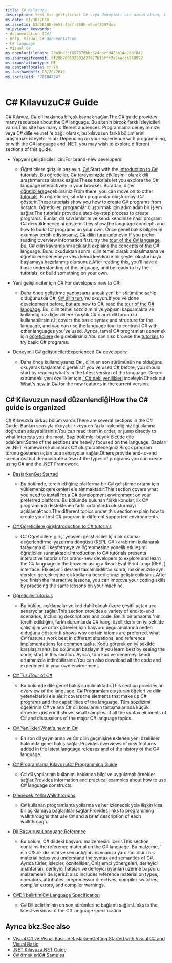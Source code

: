 ```yaml
---
title: C# Kılavuzu
description: Yeni bir geliştirici C# veya deneyimli bir uzman olsun, kılavuzun hakkında C#kapsamlı bilgi edinmenize nasıl yardımcı olabileceğini öğrenin.
ms.date: 01/30/2018
ms.assetid: 52db8280-0e53-40cf-858b-e8eef3997dea
helpviewer_keywords:
- documentation [C#]
- Help, Visual C# documentation
- C# language
- Visual C#
ms.openlocfilehash: 78a9bd2cf657376bbc324cdefd423b14a283f842
ms.sourcegitcommit: 6f28b709592503d27077b16fff2e2eacca569992
ms.translationtype: MT
ms.contentlocale: tr-TR
ms.lasthandoff: 08/28/2019
ms.locfileid: "70104724"
---
```

# <a name="c-guide"></a><span data-ttu-id="48715-103">C# Kılavuzu</span><span class="sxs-lookup"><span data-stu-id="48715-103">C# Guide</span></span>

<span data-ttu-id="48715-104">C# Kılavuz, C# dil hakkında birçok kaynak sağlar.</span><span class="sxs-lookup"><span data-stu-id="48715-104">The C# guide provides many resources about the C# language.</span></span> <span data-ttu-id="48715-105">Bu sitenin birçok farklı izleyicileri vardır.</span><span class="sxs-lookup"><span data-stu-id="48715-105">This site has many different audiences.</span></span> <span data-ttu-id="48715-106">Programlama deneyiminize veya C# dille ve .net 'e bağlı olarak, bu kılavuzun farklı bölümlerini araştırmak isteyebilirsiniz.</span><span class="sxs-lookup"><span data-stu-id="48715-106">Depending on your experience with programming, or with the C# language and .NET, you may wish to explore different sections of this guide.</span></span>

- <span data-ttu-id="48715-107">Yepyeni geliştiriciler için:</span><span class="sxs-lookup"><span data-stu-id="48715-107">For brand-new developers:</span></span>
  - <span data-ttu-id="48715-108">Öğreticilere giriş ile başlayın. [ C# ](tutorials/intro-to-csharp/index.md)</span><span class="sxs-lookup"><span data-stu-id="48715-108">Start with the [Introduction to C# tutorials](tutorials/intro-to-csharp/index.md).</span></span> <span data-ttu-id="48715-109">Bu öğreticiler, C# tarayıcınızda etkileşimli olarak dili araştırmanıza olanak sağlar.</span><span class="sxs-lookup"><span data-stu-id="48715-109">These tutorials let you explore the C# language interactively in your browser.</span></span> <span data-ttu-id="48715-110">Buradan, diğer [öğreticilere](tutorials/index.md)geçebilirsiniz.</span><span class="sxs-lookup"><span data-stu-id="48715-110">From there, you can move on to other [tutorials](tutorials/index.md).</span></span> <span data-ttu-id="48715-111">Bu öğreticiler, sıfırdan programlar oluşturmayı C# gösterir.</span><span class="sxs-lookup"><span data-stu-id="48715-111">These tutorials show you how to create C# programs from scratch.</span></span> <span data-ttu-id="48715-112">Öğreticiler, programlar oluşturmak için adım adım bir işlem sağlar.</span><span class="sxs-lookup"><span data-stu-id="48715-112">The tutorials provide a step-by-step process to create programs.</span></span> <span data-ttu-id="48715-113">Bunlar, dil kavramlarını ve kendi kendinize nasıl program C# deryükleneceğini gösterir.</span><span class="sxs-lookup"><span data-stu-id="48715-113">They show the language concepts and how to build C# programs on your own.</span></span> <span data-ttu-id="48715-114">Önce genel bakış bilgilerini okumayı tercih ediyorsanız, [ C# dilin turunu](tour-of-csharp/index.md)deneyin.</span><span class="sxs-lookup"><span data-stu-id="48715-114">If you prefer reading overview information first, try the [tour of the C# language](tour-of-csharp/index.md).</span></span> <span data-ttu-id="48715-115">Bu, C# dilin kavramlarını açıklar.</span><span class="sxs-lookup"><span data-stu-id="48715-115">It explains the concepts of the C# language.</span></span> <span data-ttu-id="48715-116">Bunu okuduktan sonra, dilin temel olarak anlaşılmasına ve öğreticilere denemeye veya kendi kendinize bir şeyler oluşturmaya başlamaya hazırlanmış olursunuz.</span><span class="sxs-lookup"><span data-stu-id="48715-116">After reading this, you'll have a basic understanding of the language, and be ready to try the tutorials, or build something on your own.</span></span>

- <span data-ttu-id="48715-117">Yeni geliştiriciler için C#:</span><span class="sxs-lookup"><span data-stu-id="48715-117">For developers new to C#:</span></span>
  - <span data-ttu-id="48715-118">Daha önce geliştirme yaptıysanız ancak yeni bir sürümüne sahip olduğunuzda C#, [ C# dilin turu](tour-of-csharp/index.md)'nu okuyun.</span><span class="sxs-lookup"><span data-stu-id="48715-118">If you've done development before, but are new to C#, read the [tour of the C# language](tour-of-csharp/index.md).</span></span> <span data-ttu-id="48715-119">Bu, dilin temel sözdizimini ve yapısını kapsamakta ve kullandığınız diğer dillere karşılık C# olarak dil turunuzu kullanabilirsiniz.</span><span class="sxs-lookup"><span data-stu-id="48715-119">It covers the basic syntax and structure for the language, and you can use the language tour to contrast C# with other languages you've used.</span></span> <span data-ttu-id="48715-120">Ayrıca, temel C# programları denemek için [öğreticilere](tutorials/index.md) de gidebilirsiniz.</span><span class="sxs-lookup"><span data-stu-id="48715-120">You can also browse the [tutorials](tutorials/index.md) to try basic C# programs.</span></span>

- <span data-ttu-id="48715-121">Deneyimli C# geliştiriciler:</span><span class="sxs-lookup"><span data-stu-id="48715-121">Experienced C# developers:</span></span>
  - <span data-ttu-id="48715-122">Daha önce kullandıysanız C# , dilin en son sürümünün ne olduğunu okuyarak başlamanız gerekir.</span><span class="sxs-lookup"><span data-stu-id="48715-122">If you've used C# before, you should start by reading what's in the latest version of the language.</span></span> <span data-ttu-id="48715-123">Geçerli sürümdeki yeni özellikler için [' C# deki yenilikleri](whats-new/index.md) inceleyin.</span><span class="sxs-lookup"><span data-stu-id="48715-123">Check out [What's new in C#](whats-new/index.md) for the new features in the current version.</span></span>

## <a name="how-the-c-guide-is-organized"></a><span data-ttu-id="48715-124">C# Kılavuzun nasıl düzenlendiği</span><span class="sxs-lookup"><span data-stu-id="48715-124">How the C# guide is organized</span></span>

<span data-ttu-id="48715-125">C# Kılavuzda birkaç bölüm vardır.</span><span class="sxs-lookup"><span data-stu-id="48715-125">There are several sections in the C# Guide.</span></span> <span data-ttu-id="48715-126">Bunları sırasıyla okuyabilir veya en fazla ilgilendiğiniz ilgi alanına doğrudan atlayabilirsiniz.</span><span class="sxs-lookup"><span data-stu-id="48715-126">You can read them in order, or jump directly to what interests you the most.</span></span> <span data-ttu-id="48715-127">Bazı bölümler büyük ölçüde dile odaklanır.</span><span class="sxs-lookup"><span data-stu-id="48715-127">Some of the sections are heavily focused on the language.</span></span> <span data-ttu-id="48715-128">Bazıları ve .NET Framework kullanarak C# oluşturabileceğiniz Birçok program türünü gösteren uçtan uca senaryolar sağlar.</span><span class="sxs-lookup"><span data-stu-id="48715-128">Others provide end-to-end scenarios that demonstrate a few of the types of programs you can create using C# and the .NET Framework.</span></span>

- [<span data-ttu-id="48715-129">Başlarken</span><span class="sxs-lookup"><span data-stu-id="48715-129">Get Started</span></span>](getting-started/index.md)
  - <span data-ttu-id="48715-130">Bu bölümde, tercih ettiğiniz platforma bir C# geliştirme ortamı için yüklemeniz gerekenleri ele alınmaktadır.</span><span class="sxs-lookup"><span data-stu-id="48715-130">This section covers what you need to install for a C# development environment on your preferred platform.</span></span> <span data-ttu-id="48715-131">Bu bölümde bulunan farklı konular, ilk C# programınızı desteklenen farklı ortamlarda oluşturmayı açıklamaktadır.</span><span class="sxs-lookup"><span data-stu-id="48715-131">The different topics under this section explain how to create your first C# program in different supported environments.</span></span>

- [<span data-ttu-id="48715-132">C# Öğreticilere giriş</span><span class="sxs-lookup"><span data-stu-id="48715-132">Introduction to C# tutorials</span></span>](tutorials/intro-to-csharp/index.md)
  - <span data-ttu-id="48715-133">C# Öğreticilere giriş, yepyeni geliştiriciler Için bir okuma-değerlendirme-yazdırma döngüsü (REPL C# ) arabirimi kullanarak tarayıcıda dili keşfetmeye ve öğrenmesine yönelik etkileşimli öğreticiler sunmaktadır.</span><span class="sxs-lookup"><span data-stu-id="48715-133">Introduction to C# tutorials presents interactive tutorials for brand-new developers to explore and learn the C# language in the browser using a Read-Eval-Print Loop (REPL) interface.</span></span> <span data-ttu-id="48715-134">Etkileşimli dersleri tamamladıktan sonra, makinenizde aynı dersleri gerçekleştirerek kodlama becerilerinizi geliştirebilirsiniz.</span><span class="sxs-lookup"><span data-stu-id="48715-134">After you finish the interactive lessons, you can improve your coding skills by practicing the same lessons on your machine.</span></span>

- [<span data-ttu-id="48715-135">Öğreticiler</span><span class="sxs-lookup"><span data-stu-id="48715-135">Tutorials</span></span>](tutorials/index.md)
  - <span data-ttu-id="48715-136">Bu bölüm, açıklamalar ve kod dahil olmak üzere çeşitli uçtan uca senaryolar sağlar.</span><span class="sxs-lookup"><span data-stu-id="48715-136">This section provides a variety of end-to-end scenarios, including descriptions and code.</span></span> <span data-ttu-id="48715-137">Belirli bir amaoms 'nin tercih edildiğini, farklı durumlarda C# hangi özelliklerin en iyi şekilde çalıştığını ve ortak görevler için başvuru uygulamalarına neden olduğunu gösterir.</span><span class="sxs-lookup"><span data-stu-id="48715-137">It shows why certain idioms are preferred, what C# features work best in different situations, and reference implementations for common tasks.</span></span> <span data-ttu-id="48715-138">Kodu görerek en iyi şekilde karşılaşırsanız, bu bölümden başlayın.</span><span class="sxs-lookup"><span data-stu-id="48715-138">If you learn best by seeing the code, start in this section.</span></span> <span data-ttu-id="48715-139">Ayrıca, tüm kod ve denemeyi kendi ortamınızda indirebilirsiniz.</span><span class="sxs-lookup"><span data-stu-id="48715-139">You can also download all the code and experiment in your own environment.</span></span>

- [<span data-ttu-id="48715-140">C# Turu</span><span class="sxs-lookup"><span data-stu-id="48715-140">Tour of C#</span></span>](tour-of-csharp/index.md)
  - <span data-ttu-id="48715-141">Bu bölümde dile genel bakış sunulmaktadır.</span><span class="sxs-lookup"><span data-stu-id="48715-141">This section provides an overview of the language.</span></span> <span data-ttu-id="48715-142">C# Programları oluşturan öğeleri ve dilin yeteneklerini ele alır.</span><span class="sxs-lookup"><span data-stu-id="48715-142">It covers the elements that make up C# programs and the capabilities of the language.</span></span> <span data-ttu-id="48715-143">Tüm sözdizimi öğelerinin C# ve ana C# dil konularının tartışmalarında küçük örnekler gösterir.</span><span class="sxs-lookup"><span data-stu-id="48715-143">It shows small samples of all the syntax elements of C# and discussions of the major C# language topics.</span></span>

- [<span data-ttu-id="48715-144">C# Yenilikleri</span><span class="sxs-lookup"><span data-stu-id="48715-144">What's new in C#</span></span>](whats-new/index.md)
  - <span data-ttu-id="48715-145">En son dil yayınlarına ve C# dilin geçmişine eklenen yeni özellikler hakkında genel bakış sağlar.</span><span class="sxs-lookup"><span data-stu-id="48715-145">Provides overviews of new features added in the latest language releases and of the history of the C# language.</span></span>

<!--
- [.NET Compiler Platform SDK](roslyn-sdk/index.md)
  - The .NET Compiler Platform SDK enables you to write components that analyze code, and suggest or make improvements to that code. In this section, you'll learn how the APIs are organized, and how you can create code that enables rules and practices for your team. You'll also see samples, end-to-end scenarios, and links to other libraries with more examples using these APIs.
-->

- [<span data-ttu-id="48715-146">C# Programlama Kılavuzu</span><span class="sxs-lookup"><span data-stu-id="48715-146">C# Programming Guide</span></span>](./programming-guide/index.md)
  - <span data-ttu-id="48715-147">C# dil yapılarının kullanımı hakkında bilgi ve uygulamalı örnekler sağlar.</span><span class="sxs-lookup"><span data-stu-id="48715-147">Provides information and practical examples about how to use C# language constructs.</span></span>

- [<span data-ttu-id="48715-148">İzlenecek Yollar</span><span class="sxs-lookup"><span data-stu-id="48715-148">Walkthroughs</span></span>](./walkthroughs.md)
  - <span data-ttu-id="48715-149">C# kullanan programlama yollarına ve her izlenecek yola ilişkin kısa bir açıklamaya bağlantılar sağlar.</span><span class="sxs-lookup"><span data-stu-id="48715-149">Provides links to programming walkthroughs that use C# and a brief description of each walkthrough.</span></span>

- [<span data-ttu-id="48715-150">Dil Başvurusu</span><span class="sxs-lookup"><span data-stu-id="48715-150">Language Reference</span></span>](language-reference/index.md)
  - <span data-ttu-id="48715-151">Bu bölüm, C# dildeki başvuru malzemesini içerir.</span><span class="sxs-lookup"><span data-stu-id="48715-151">This section contains the reference material on the C# language.</span></span> <span data-ttu-id="48715-152">Bu malzeme, ' nin C#söz dizimini ve semantiğini anlamanıza yardımcı olur.</span><span class="sxs-lookup"><span data-stu-id="48715-152">This material helps you understand the syntax and semantics of C#.</span></span> <span data-ttu-id="48715-153">Ayrıca türler, işleçler, öznitelikler, Önişlemci yönergeleri, derleyici anahtarları, derleyici hataları ve derleyici uyarıları üzerine başvuru malzemeleri de içerir.</span><span class="sxs-lookup"><span data-stu-id="48715-153">It also includes reference material on types, operators, attributes, preprocessor directives, compiler switches, compiler errors, and compiler warnings.</span></span>

- [<span data-ttu-id="48715-154">C#Dil belirtimi</span><span class="sxs-lookup"><span data-stu-id="48715-154">C# Language Specification</span></span>](./language-reference/language-specification/index.md)
  - <span data-ttu-id="48715-155">C# Dil belirtiminin en son sürümlerine bağlantı sağlar.</span><span class="sxs-lookup"><span data-stu-id="48715-155">Links to the latest versions of the C# language specification.</span></span>

## <a name="see-also"></a><span data-ttu-id="48715-156">Ayrıca bkz.</span><span class="sxs-lookup"><span data-stu-id="48715-156">See also</span></span>

- [<span data-ttu-id="48715-157">Visual C# ve Visual Basic'e Başlarken</span><span class="sxs-lookup"><span data-stu-id="48715-157">Getting Started with Visual C# and Visual Basic</span></span>](/visualstudio/ide/getting-started-with-visual-csharp-and-visual-basic)
- [<span data-ttu-id="48715-158">.NET Kılavuzu</span><span class="sxs-lookup"><span data-stu-id="48715-158">.NET Guide</span></span>](../standard/index.md)
- [<span data-ttu-id="48715-159">C# örnekleri</span><span class="sxs-lookup"><span data-stu-id="48715-159">C# Samples</span></span>](https://code.msdn.microsoft.com/site/search?f%5B0%5D.Type=ProgrammingLanguage&f%5B0%5D.Value=C%23&f%5B0%5D.Text=C%23)
